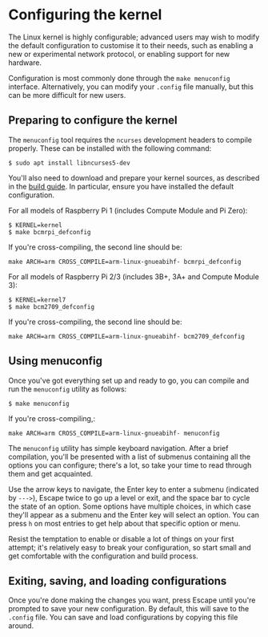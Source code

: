 # Configuring the kernel

The Linux kernel is highly configurable; advanced users may wish to modify the default configuration to customise it to their needs, such as enabling a new or experimental network protocol, or enabling support for new hardware.

Configuration is most commonly done through the `make menuconfig` interface. Alternatively, you can modify your `.config` file manually, but this can be more difficult for new users.

## Preparing to configure the kernel

The `menuconfig` tool requires the `ncurses` development headers to compile properly. These can be installed with the following command:

```
$ sudo apt install libncurses5-dev
```

You'll also need to download and prepare your kernel sources, as described in the [build guide](building.md). In particular, ensure you have installed the default configuration.

For all models of Raspberry Pi 1 (includes Compute Module and Pi Zero):

```
$ KERNEL=kernel
$ make bcmrpi_defconfig
```

If you're cross-compiling, the second line should be:

```
make ARCH=arm CROSS_COMPILE=arm-linux-gnueabihf- bcmrpi_defconfig
```

For all models of Raspberry Pi 2/3 (includes 3B+, 3A+ and Compute Module 3):

```
$ KERNEL=kernel7
$ make bcm2709_defconfig
```

If you're cross-compiling, the second line should be:

```
make ARCH=arm CROSS_COMPILE=arm-linux-gnueabihf- bcm2709_defconfig
```

## Using menuconfig

Once you've got everything set up and ready to go, you can compile and run the `menuconfig` utility as follows:

```
$ make menuconfig
```

If you're cross-compiling,:

```
make ARCH=arm CROSS_COMPILE=arm-linux-gnueabihf- menuconfig
```

The `menuconfig` utility has simple keyboard navigation. After a brief compilation, you'll be presented with a list of submenus containing all the options you can configure; there's a lot, so take your time to read through them and get acquainted.

Use the arrow keys to navigate, the Enter key to enter a submenu (indicated by `--->`), Escape twice to go up a level or exit, and the space bar to cycle the state of an option. Some options have multiple choices, in which case they'll appear as a submenu and the Enter key will select an option. You can press `h` on most entries to get help about that specific option or menu.

Resist the temptation to enable or disable a lot of things on your first attempt; it's relatively easy to break your configuration, so start small and get comfortable with the configuration and build process.

## Exiting, saving, and loading configurations

Once you're done making the changes you want, press Escape until you're prompted to save your new configuration. By default, this will save to the `.config` file. You can save and load configurations by copying this file around.
